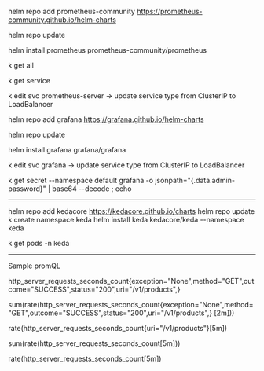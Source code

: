 
helm repo add prometheus-community https://prometheus-community.github.io/helm-charts

helm repo update

helm install prometheus prometheus-community/prometheus

k get all

k get service

k edit svc prometheus-server -> update service type from ClusterIP to LoadBalancer



helm repo add grafana https://grafana.github.io/helm-charts

helm repo update

helm install grafana grafana/grafana

k edit svc grafana  -> update service type from ClusterIP to LoadBalancer

k get secret --namespace default grafana -o jsonpath="{.data.admin-password}" | base64 --decode ; echo


---


helm repo add kedacore https://kedacore.github.io/charts
helm repo update
k create namespace keda
helm install keda kedacore/keda --namespace keda

k get pods -n keda


---
Sample promQL

http_server_requests_seconds_count{exception="None",method="GET",outcome="SUCCESS",status="200",uri="/v1/products",} 

sum(rate(http_server_requests_seconds_count{exception="None",method="GET",outcome="SUCCESS",status="200",uri="/v1/products",} [2m]))

rate(http_server_requests_seconds_count{uri="/v1/products"}[5m])

sum(rate(http_server_requests_seconds_count[5m]))

rate(http_server_requests_seconds_count[5m])
